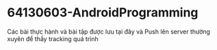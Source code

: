 # 64130603-AndroidProgramming
Các bài thực hành và bài tập được lưu tại đây và Push lên server thường xuyên để thầy tracking quá trình
